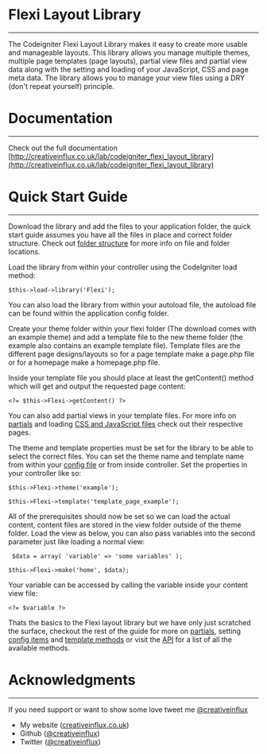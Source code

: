 Flexi Layout Library
=============
--------------------------

The Codeigniter Flexi Layout Library makes it easy to create more usable and manageable layouts.  This library allows you manage multiple themes, multiple page templates (page layouts), partial view files and partial view data along with the setting and loading of your JavaScript, CSS and page meta data.  The library allows you to manage your view files using a DRY (don't repeat yourself) principle.

Documentation
=============
----------

Check out the full documentation [http://creativeinflux.co.uk/lab/codeigniter_flexi_layout_library](http://creativeinflux.co.uk/lab/codeigniter_flexi_layout_library)


Quick Start Guide
=================
--------------

Download the library and add the files to your application folder, the quick start guide assumes you have all the files in place and correct folder structure.  Check out [folder structure](http://www.creativeinflux.co.uk/lab/codeigniter_flexi_layout_library/folder_stucture.php) for more info on file and folder locations.

Load the library from within your controller using the CodeIgniter load method:

`$this->load->library('Flexi');`

You can also load the library from within your autoload file, the autoload file can be found within the application config folder.

Create your theme folder within your flexi folder (The download comes with an example theme) and add a template file to the new theme folder (the example also contains an example template file).  Template files are the different page designs/layouts so for a page template make a page.php file or for a homepage make a homepage.php file.

Inside your template file you should place at least the getContent() method which will get and output the requested page content:

`<?= $this->Flexi->getContent() ?>`

You can also add partial views in your template files.  For more info on [partials](http://www.creativeinflux.co.uk/lab/codeigniter_flexi_layout_library/partials.php) and loading [CSS and JavaScript files](http://www.creativeinflux.co.uk//lab/codeigntier_flexi_layout_library/template_methods.php) check out their respective pages.

The theme and template properties must be set for the library to be able to select the correct files.  You can set the theme name and template name from within your [config file](http://www.creativeinflux.co.uk/lab/codeigniter_flexi_layout_library/config.php) or from inside controller.  Set the properties in your controller like so:

`$this->Flexi->theme('example');`


`$this->Flexi->template('template_page_example');`

All of the prerequisites should now be set so we can load the actual content, content files are stored in the view folder outside of the theme folder.  Load the view as below, you can also pass variables into the second parameter just like loading a normal view:

`
$data = array(
	'variable' => 'some variables'
);`

`$this->Flexi->make('home', $data);`


Your variable can be accessed by calling the variable inside your content view file:

`<?= $variable ?>`

Thats the basics to the Flexi layout library but we have only just scratched the surface, checkout the rest of the guide for more on [partials](http://www.creativeinflux.co.uk/lab/codeignter_flexi_layout_library/partials.php), setting [config items](http://www.creativeinflux.co.uk/lab/codeigniter_flexi_layout_library/config.php) and [template methods](http://www.creativeinflux.co.uk/lab/codeigniter_flexi_layout_library/template_methods.php) or visit the [API](http://www.creativeinflux.co.uk/lab/codeigniter_flexi_layout_library/api.php) for a list of all the available methods.


Acknowledgments
===============
--------------------------------

If you need support or want to show some love tweet me [@creativeinflux](https://twitter.com/creativeinflux)

* My website ([creativeinflux.co.uk](http://www.creativeinflux.co.uk))
* Github ([@creativeinflux](https://github.com/creativeinflux))
* Twitter ([@creativeinflux](https://twitter.com/creativeinflux))